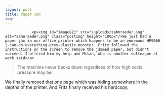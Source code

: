 ```yaml
---
layout: post
title: Paper Jam
tag: 
---
```



                <p><img id="image821" src="/uploads/zahnraeder.png" alt="zahnraeder.png" class="postimg" height="100px"/>We just had a paper jam in our office printer which happens to be an enormous HP9000 i-can-do-everything-grey-plastic-monster. Fritz followed the instructions on the screen to remove the jammed paper, but didn't succeed. I offered him my help and Milan, who is another colleague at work said</p>
<blockquote>The machine never backs down regardless of how high social pressure may be.</blockquote>
<p>We finally removed that one page which was hiding somewhere in the depths of the printer. And Fritz finally received his hardcopy.</p>
            
